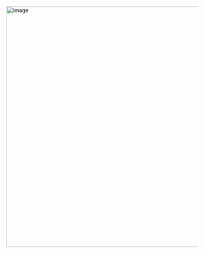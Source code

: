 <img width="1650" height="633" alt="image" src="https://github.com/user-attachments/assets/683ae195-d2d5-4c51-a38d-bb09e58f4df8" />


